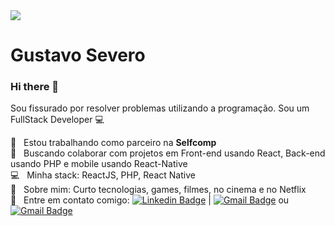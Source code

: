 <img width="auto" src="https://github.com/GustavoMSevero/GustavoMSevero.png">

# Gustavo Severo

### Hi there 👋

Sou fissurado por resolver problemas utilizando a programação.
Sou um FullStack Developer :computer:

:rocket:  &nbsp; Estou trabalhando como parceiro na **Selfcomp**
 <br/> :purple_heart: &nbsp; Buscando colaborar com projetos em Front-end usando React, Back-end usando PHP e mobile usando React-Native
 <br/> :computer: &nbsp; Minha stack: ReactJS, PHP, React Native
 <br/> 💬  &nbsp; Sobre mim: Curto tecnologias, games, filmes, no cinema e no Netflix
 <br/> :email: &nbsp; Entre em contato comigo: [![Linkedin Badge](https://img.shields.io/badge/-GustavoMSevero-blue?style=flat-square&logo=Linkedin&logoColor=white&link=https://www.linkedin.com/in/gustavo-m-severo-03ab9620/)](https://www.linkedin.com/in/gustavo-m-severo-03ab9620/) 
| 
[![Gmail Badge](https://img.shields.io/badge/-gustavo@gapps.com.br-c14438?style=flat-square&logo=Gmail&logoColor=white&link=mailto:gustavo@gapps.com.br)](mailto:gustavo@gapps.com.br)
ou
[![Gmail Badge](https://img.shields.io/badge/-gustavo.msevero@gmail.com-c14438?style=flat-square&logo=Gmail&logoColor=white&link=mailto:gustavo.msevero@gmail.com)](mailto:gustavo.msevero@gmail.com)

<!--<br/> :blush: &nbsp; Posso te ajudar com CSS Grid Layout e Flexbox -->
<!--
**GustavoMSevero/GustavoMSevero** is a ✨ _special_ ✨ repository because its `README.md` (this file) appears on your GitHub profile.

Here are some ideas to get you started:

- 🔭 I’m currently working on ...
- 🌱 I’m currently learning ...
- 👯 I’m looking to collaborate on ...
- 🤔 I’m looking for help with ...
- 💬 Ask me about ...
- 📫 How to reach me: ...
- 😄 Pronouns: ...
- ⚡ Fun fact: ...
-->
